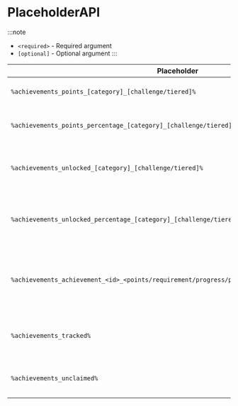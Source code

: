 # PlaceholderAPI

:::note
- `<required>` - Required argument<br/>
- `[optional]` - Optional argument
:::

| Placeholder                                                                                    | Description                                                                          |
|------------------------------------------------------------------------------------------------|--------------------------------------------------------------------------------------|
| `%achievements_points_[category]_[challenge/tiered]%`                                          | Returns the points that a players has                                                |
| `%achievements_points_percentage_[category]_[challenge/tiered]%`                               | Returns the percentage of points that a player has                                   |
| `%achievements_unlocked_[category]_[challenge/tiered]%`                                        | Returns the number of achievements unlocked by a player                              |
| `%achievements_unlocked_percentage_[category]_[challenge/tiered]%`                             | Returns the percentage of achievements unlocked by a player                          |
| `%achievements_achievement_<id>_<points/requirement/progress/percentage/bar/unlocked>_[tier]%` | Returns information about an achievement.<br/>Tier defaults to `1` when unspecified. |
| `%achievements_tracked%`                                                                       | Returns the number of achievements being tracked by a player                         |
| `%achievements_unclaimed%`                                                                     | Returns the number of unclaimed rewards                                              |                                 